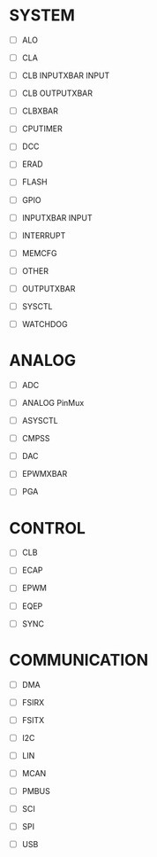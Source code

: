 # SYSTEM

- [ ] ALO

- [ ] CLA

- [ ] CLB INPUTXBAR INPUT

- [ ] CLB OUTPUTXBAR

- [ ] CLBXBAR

- [ ] CPUTIMER

- [ ] DCC

- [ ] ERAD

- [ ] FLASH

- [ ] GPIO

- [ ] INPUTXBAR INPUT

- [ ] INTERRUPT

- [ ] MEMCFG

- [ ] OTHER

- [ ] OUTPUTXBAR

- [ ] SYSCTL

- [ ] WATCHDOG

# ANALOG

- [ ] ADC

- [ ] ANALOG PinMux

- [ ] ASYSCTL

- [ ] CMPSS

- [ ] DAC

- [ ] EPWMXBAR

- [ ] PGA

# CONTROL

- [ ] CLB

- [ ] ECAP

- [ ] EPWM

- [ ] EQEP

- [ ] SYNC

# COMMUNICATION

- [ ] DMA

- [ ] FSIRX

- [ ] FSITX

- [ ] I2C

- [ ] LIN

- [ ] MCAN

- [ ] PMBUS

- [ ] SCI

- [ ] SPI

- [ ] USB
